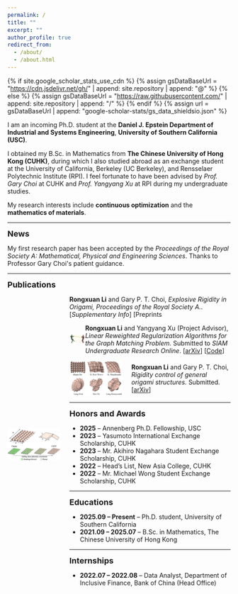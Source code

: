 ```yaml
---
permalink: /
title: ""
excerpt: ""
author_profile: true
redirect_from: 
  - /about/
  - /about.html
---
```


{% if site.google_scholar_stats_use_cdn %}
{% assign gsDataBaseUrl = "https://cdn.jsdelivr.net/gh/" | append: site.repository | append: "@" %}
{% else %}
{% assign gsDataBaseUrl = "https://raw.githubusercontent.com/" | append: site.repository | append: "/" %}
{% endif %}
{% assign url = gsDataBaseUrl | append: "google-scholar-stats/gs_data_shieldsio.json" %}

<span class='anchor' id='about-me'></span>

I am an incoming Ph.D. student at the **Daniel J. Epstein Department of Industrial and Systems Engineering**, **University of Southern California (USC)**.  

I obtained my B.Sc. in Mathematics from **The Chinese University of Hong Kong (CUHK)**, during which I also studied abroad as an exchange student at the University of California, Berkeley (UC Berkeley), and Rensselaer Polytechnic Institute (RPI). I feel fortunate to have been advised by  <a href="https://www.math.cuhk.edu.hk/~ptchoi/index.html" style="text-decoration: none;"><em>
Prof. Gary Choi</em></a> at CUHK and <a href="https://xu-yangyang.github.io/index.html" style="text-decoration: none;"><em>
Prof. Yangyang Xu</em></a> at RPI during my undergraduate studies.

My research interests include **continuous optimization** and the **mathematics of materials**.

---

<span style="font-size: 18px; font-weight: bold;">News</span>

My first research paper has been accepted by the <a href="https://royalsocietypublishing.org/journal/rspa" style="text-decoration: none;"><em>Proceedings of the Royal Society A: Mathematical, Physical and Engineering Sciences</em></a>. Thanks to Professor Gary Choi's patient guidance.

---

<span style="font-size: 18px; font-weight: bold;">Publications</span>

<div style="display: flex; align-items: center; margin-bottom: 1em;">
  <img src="/images/origami.png" alt="Origami Simulation" style="width: 120px; margin-right: 20px; border-radius: 8px;">
  <div>
    <strong>Rongxuan Li</strong> and Gary P. T. Choi,  
    <a href="https://www.math.cuhk.edu.hk/~ptchoi/files/2025_PRSA_origamiep.pdf" style="text-decoration: none;"><em>Explosive Rigidity in Origami, Proceedings of the Royal Society A.</em></a>.
    [<a href="https://www.math.cuhk.edu.hk/~ptchoi/files/2025_PRSA_origamiep.pdf" style="text-decoration: none;"><em>Supplementary Info</em></a>]
    [<a href="https://github.com/garyptchoi/origami-explosive-percolation/blob/main/README.md" style="text-decoration: none;><em>Code</em></a>]
  </div>
</div>

---

<span style="font-size: 18px; font-weight: bold;">Preprints</span>

<div style="display: flex; align-items: center; margin-bottom: 1em;">
  <img src="/images/graphmatch.png" alt="Graph Match" style="width: 120px; margin-right: 20px; border-radius: 8px;">
  <div>
    <strong>Rongxuan Li</strong> and Yangyang Xu (Project Advisor),  
    <em>Linear Reweighted Regularization Algorithms for the Graph Matching Problem.</em>  
    Submitted to <i>SIAM Undergraduate Research Online</i>.  
    [<a href="https://arxiv.org/abs/2503.24329" target="_blank">arXiv</a>]  
    [<a href="https://github.com/rongxuan-li/graph-match" target="_blank">Code</a>]
  </div>
</div>

<div style="display: flex; align-items: center; margin-bottom: 1em;">
  <img src="/images/origami2.png" alt="Origami Simulation" style="width: 120px; margin-right: 20px; border-radius: 8px;">
  <div>
    <strong>Rongxuan Li</strong> and Gary P. T. Choi,  
    <em>Rigidity control of general origami structures.</em>  
    Submitted.
    [<a href="https://arxiv.org/abs/2507.16934" target="_blank">arXiv</a>]  
  </div>
</div>


---

<span style="font-size: 18px; font-weight: bold;">Honors and Awards</span>

- **2025** – Annenberg Ph.D. Fellowship, USC  
- **2023** – Yasumoto International Exchange Scholarship, CUHK  
- **2023** – Mr. Akihiro Nagahara Student Exchange Scholarship, CUHK  
- **2022** – Head’s List, New Asia College, CUHK  
- **2022** – Mr. Michael Wong Student Exchange Scholarship, CUHK  

---

<span style="font-size: 18px; font-weight: bold;">Educations</span>

- **2025.09 – Present** – Ph.D. student, University of Southern California  
- **2021.09 – 2025.07** – B.Sc. in Mathematics, The Chinese University of Hong Kong  

---

<span style="font-size: 18px; font-weight: bold;">Internships</span>

- **2022.07 – 2022.08** – Data Analyst, Department of Inclusive Finance, Bank of China (Head Office)


